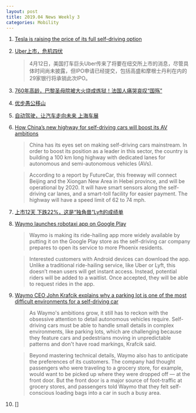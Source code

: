 ```yaml
---
layout: post
title: 2019.04 News Weekly 3
categories: Mobility
---
```



1. [Tesla is raising the price of its full self-driving option](https://techcrunch.com/2019/04/13/tesla-is-raising-the-price-on-the-future/)

2. [Uber上市，危机四伏](https://36kr.com/p/5194602)

    > 4月12日，美国打车巨头Uber传来了将要在纽交所上市的消息，尽管具体时间尚未披露，但IPO申请已经提交，包括高盛和摩根士丹利在内的29家银行将承销此次IPO。

3. [760年高龄，巴黎圣母院被大火烧成炼狱！法国人痛哭哀叹“国殇”](https://www.huxiu.com/article/294471.html)

4. [优步愚公移山](https://www.huxiu.com/article/294221.html)

5. [自动驾驶，让汽车走向未来 上海车展](https://36kr.com/p/5194233)

6. [How China’s new highway for self-driving cars will boost its AV ambitions](https://thenextweb.com/cars/2019/04/15/how-chinas-new-highway-for-self-driving-cars-will-boost-its-av-ambitions/)

    > China has its eyes set on making self-driving cars mainstream. In order to boost its position as a leader in this sector, the country is building a 100 km long highway with dedicated lanes for autonomous and semi-autonomous vehicles (AVs).

    > According to a report by FutureCar, this freeway will connect Beijing and the Xiongan New Area in Hebei province, and will be operational by 2020. It will have smart sensors along the self-driving car lanes, and a smart-toll facility for easier payment. The highway will have a speed limit of 62 to 74 mph.

7. [上市12天 下跌22%，这是“独角兽”Lyft的成绩单](https://36kr.com/p/5195103)

8. [Waymo launches robotaxi app on Google Play](https://techcrunch.com/2019/04/16/waymo-launches-robotaxi-app-on-google-play/)

    > Waymo  is making its ride-hailing app more widely available by putting it on the Google  Play store as the self-driving car company prepares to open its service to more Phoenix residents.

    > Interested customers with Android devices can download the app. Unlike a traditional ride-hailing service, like Uber  or Lyft,  this doesn’t mean users will get instant access. Instead, potential riders will be added to a waitlist. Once accepted, they will be able to request rides in the app.

9. [Waymo CEO John Krafcik explains why a parking lot is one of the most difficult environments for a self-driving car](https://www.businessinsider.com/waymo-ceo-john-krafcik-explains-big-challenge-for-self-driving-cars-2019-4)

    > As Waymo's ambitions grow, it still has to reckon with the obsessive attention to detail autonomous vehicles require. Self-driving cars must be able to handle small details in complex environments, like parking lots, which are challenging because they feature cars and pedestrians moving in unpredictable patterns and don't have road markings, Krafcik said.

    > Beyond mastering technical details, Waymo also has to anticipate the preferences of its customers. The company had thought passengers who were traveling to a grocery store, for example, would want to be picked up where they were dropped off — at the front door. But the front door is a major source of foot-traffic at grocery stores, and passengers told Waymo that they felt self-conscious loading bags into a car in such a busy area.

10. []